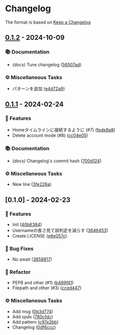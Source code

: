 # Changelog

The format is based on [Keep a Changelog](https://keepachangelog.com/en/1.0.0/)

<!--
The format is based on [Keep a Changelog](https://keepachangelog.com/en/1.0.0/),
and this project adheres to [Semantic Versioning](https://semver.org/spec/v2.0.0.html).

-->
## [0.1.2] - 2024-10-09

### 📚 Documentation

- *(docs)* Tune changelog ([56507ad](https://github.com/sousuke0422/SpamKiller/commit/56507adb8168a343584f736cc3c0edb372f8f850))

### ⚙️ Miscellaneous Tasks

- パターンを追加 ([e4d72a9](https://github.com/sousuke0422/SpamKiller/commit/e4d72a9e837f023d8f28b3eda9eb52cc15c8b902))

## [0.1.1] - 2024-02-24

### 🚀 Features

- Homeタイムラインに接続するように (#7) ([fede8a8](https://github.com/sousuke0422/SpamKiller/commit/fede8a85e8a333774f862d5135a3783a1a229059))
- Delete account mode (#8) ([cc04e05](https://github.com/sousuke0422/SpamKiller/commit/cc04e05c5890975783597f0d9a751a8891bebd7d))

### 📚 Documentation

- *(docs)* Changelog's commit hash ([700d124](https://github.com/sousuke0422/SpamKiller/commit/700d1245ebee4b42e29fe5113ae74d1160e21442))

### ⚙️ Miscellaneous Tasks

- New line ([3fe226a](https://github.com/sousuke0422/SpamKiller/commit/3fe226a3ef9e192cc0f994e89378fc99fa24f0a7))

## [0.1.0] - 2024-02-23

### 🚀 Features

- Init ([40b6384](https://github.com/sousuke0422/SpamKiller/commit/40b63842f883035b6f0ac860c63685df287d7ae6))
- Usernameの長さ見て誤判定を減らす ([3646453](https://github.com/sousuke0422/SpamKiller/commit/3646453f0ff03383b14b77952a43617c634f3805))
- Create LICENSE ([e8e057c](https://github.com/sousuke0422/SpamKiller/commit/e8e057caa5c31803072f5a6cbaa499b7ec8ab6ff))

### 🐛 Bug Fixes

- No await ([3858817](https://github.com/sousuke0422/SpamKiller/commit/38588176c34a550bf16ce4ff183b58c4216ae1a5))

### 🚜 Refactor

- PEP8 and other (#1) ([b489f41](https://github.com/sousuke0422/SpamKiller/commit/b489f417dd35a5664b3a39210c086ca61503655c))
- Filepath and other (#3) ([cced447](https://github.com/sousuke0422/SpamKiller/commit/cced447a4f3a43dabebb538350742339f7c06ca1))

### ⚙️ Miscellaneous Tasks

- Add msg ([0b3d774](https://github.com/sousuke0422/SpamKiller/commit/0b3d774c3d786d2a718dbeb268e798d732bce2d8))
- Add spdx ([780cfdc](https://github.com/sousuke0422/SpamKiller/commit/780cfdc581bf93773a19c7181e8308d232c2919a))
- Add pattern ([c97e2bb](https://github.com/sousuke0422/SpamKiller/commit/c97e2bbd8d268cd92d66fccb7733504347d920b1))
- Changelog ([0df6ccc](https://github.com/sousuke0422/SpamKiller/commit/0df6ccc727683f64b6db426c8dbe4dad8ea4f198))

[0.1.2]: https://github.com/sousuke0422/SpamKiller/compare/0.1.1..0.1.2
[0.1.1]: https://github.com/sousuke0422/SpamKiller/compare/0.1.0..0.1.1

<!-- generated by git-cliff -->

